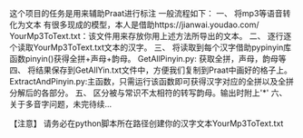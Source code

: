 这个项目的任务是用来辅助Praat进行标注
 一般流程如下：
 一、 将mp3等语音转化为文本
        有很多现成的模型，本人是借助https://jianwai.youdao.com/
        YourMp3ToText.txt：该文件用来存放你用上述方法所导出的文本。
 二、 逐行逐个读取YourMp3ToText.txt文本的汉字。
 三、 将读取到每个汉字借助pypinyin库函数pinyin()获得全拼+声母+韵母。
        GetAllPinyin.py: 获取全拼，声母，韵母等
 四、 将结果保存到GetAllYin.txt文件中，方便我们复制到Praat中画好的格子上。
        ExtractAndPinyin.py:主函数，只需运行该函数即可获得汉字对应的全拼以及全拼分解后的各部分。
 五、 区分被与常识不太相符的转写韵母。输出时附上'*'
 六、 关于多音字问题，未完待续...

 【注意】 请务必在python脚本所在路径创建你的汉字文本YourMp3ToText.txt
